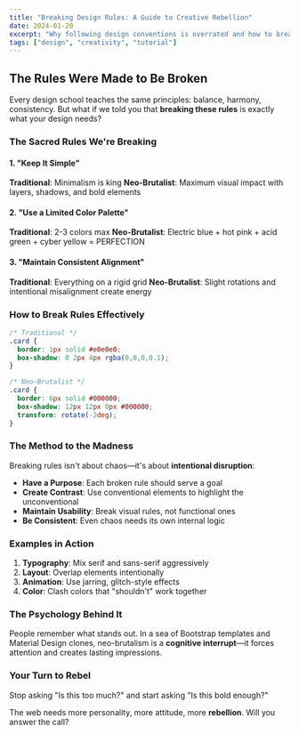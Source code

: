 ```yaml
---
title: "Breaking Design Rules: A Guide to Creative Rebellion"
date: 2024-01-20
excerpt: "Why following design conventions is overrated and how to break them effectively"
tags: ["design", "creativity", "tutorial"]
---
```


## The Rules Were Made to Be Broken

Every design school teaches the same principles: balance, harmony, consistency. But what if we told you that **breaking these rules** is exactly what your design needs?

### The Sacred Rules We're Breaking

#### 1. "Keep It Simple"
**Traditional**: Minimalism is king
**Neo-Brutalist**: Maximum visual impact with layers, shadows, and bold elements

#### 2. "Use a Limited Color Palette"
**Traditional**: 2-3 colors max
**Neo-Brutalist**: Electric blue + hot pink + acid green + cyber yellow = PERFECTION

#### 3. "Maintain Consistent Alignment"
**Traditional**: Everything on a rigid grid
**Neo-Brutalist**: Slight rotations and intentional misalignment create energy

### How to Break Rules Effectively

```css
/* Traditional */
.card {
  border: 1px solid #e0e0e0;
  box-shadow: 0 2px 4px rgba(0,0,0,0.1);
}

/* Neo-Brutalist */
.card {
  border: 6px solid #000000;
  box-shadow: 12px 12px 0px #000000;
  transform: rotate(-2deg);
}
```

### The Method to the Madness

Breaking rules isn't about chaos—it's about **intentional disruption**:

- **Have a Purpose**: Each broken rule should serve a goal
- **Create Contrast**: Use conventional elements to highlight the unconventional
- **Maintain Usability**: Break visual rules, not functional ones
- **Be Consistent**: Even chaos needs its own internal logic

### Examples in Action

1. **Typography**: Mix serif and sans-serif aggressively
2. **Layout**: Overlap elements intentionally
3. **Animation**: Use jarring, glitch-style effects
4. **Color**: Clash colors that "shouldn't" work together

### The Psychology Behind It

People remember what stands out. In a sea of Bootstrap templates and Material Design clones, neo-brutalism is a **cognitive interrupt**—it forces attention and creates lasting impressions.

### Your Turn to Rebel

Stop asking "Is this too much?" and start asking "Is this bold enough?"

The web needs more personality, more attitude, more **rebellion**. Will you answer the call?